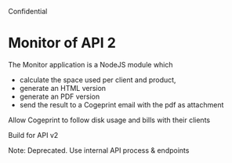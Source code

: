 Confidential

# Monitor of API 2 #

The Monitor application is a NodeJS module which
* calculate the space used per client and product,
* generate an HTML version
* generate an PDF version
* send the result to a Cogeprint email with the pdf as attachment

Allow Cogeprint to follow disk usage and bills with their clients

Build for API v2

Note: Deprecated. Use internal API process & endpoints
